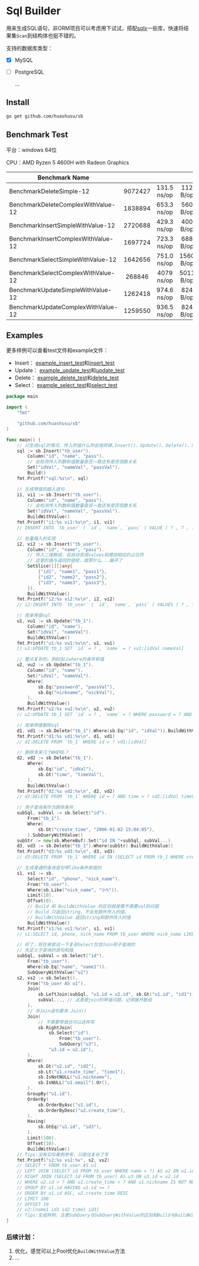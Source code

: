 # Sql Builder 

用来生成SQL语句，非ORM项目可以考虑用下试试，搭配[sqlx](https://github.com/jmoiron/sqlx#sqlx)一些库，快速将结果集`Scan`到结构体也挺不错的。

支持的数据库类型：

- [x] MySQL

- [ ] PostgreSQL

  ...

## Install

```bash
go get github.com/huashusu/sb
```

## Benchmark Test

平台：windows 64位

CPU：AMD Ryzen 5 4600H with Radeon Graphics

| Benchmark Name |  |      | ||
| -------------- | :--: | :--: |:--:|:--:|
|BenchmarkDeleteSimple-12|9072427|131.5 ns/op|112 B/op|3 allocs/op|
|BenchmarkDeleteComplexWithValue-12|1838894|653.3 ns/op |560 B/op|13 allocs/op|
|BenchmarkInsertSimpleWithValue-12|2720688 |429.3 ns/op|400 B/op|7 allocs/op|
|BenchmarkInsertComplexWithValue-12|1697724|723.3 ns/op| 688 B/op|9 allocs/op|
|BenchmarkSelectSimpleWithValue-12|1642656|751.0 ns/op|1560 B/op |9 allocs/op|
|BenchmarkSelectComplexWithValue-12|268846|4079 ns/op|5011 B/op|51allocs/op|
|BenchmarkUpdateSimpleWithValue-12|1262418|974.6 ns/op|824 B/op  |16 allocs/op|
|BenchmarkUpdateComplexWithValue-12 | 1259550| 936.5 ns/op| 824 B/op | 16 allocs/op|

## Examples

更多样例可以查看test文件和example文件：

- Insert： [example_insert_test](https://github.com/huashusu/sb/blob/master/example_insert_test.go)和[insert_test](https://github.com/huashusu/sb/blob/master/insert_test.go)
- Update： [example_update_test](https://github.com/huashusu/sb/blob/master/example_update_test.go)和[update_test](https://github.com/huashusu/sb/blob/master/update_test.go)
- Delete： [example_delete_test](https://github.com/huashusu/sb/blob/master/example_delete_test.go)和[delete_test](https://github.com/huashusu/sb/blob/master/delete_test.go)
- Select： [example_select_test](https://github.com/huashusu/sb/blob/master/example_select_test.go)和[select_test](https://github.com/huashusu/sb/blob/master/select_test.go)

```go
package main

import (
	"fmt"

	"github.com/huashusu/sb"
)

func main() {
	// 只生成sql的情况，传入的值什么的会抛弃掉,Insert()、Update()、Delete()、Select()都是一样的操作
	sql := sb.Insert("tb_user").
		Column("id", "name", "pass").
		// 会检测传入列数和值数量是否一致还有是否倍数关系
		Set("idVal", "nameVal", "passVal").
		Build()
	fmt.Printf("sql:%s\n", sql)

	// 生成带值的插入语句
	i1, vi1 := sb.Insert("tb_user").
		Column("id", "name", "pass").
		// 会检测传入列数和值数量是否一致还有是否倍数关系
		Set("idVal", "nameVal", "passVal").
		BuildWithValue()
	fmt.Printf("i1:%s vi1:%v\n", i1, vi1)
	// INSERT INTO `tb_user` ( `id`, `name`, `pass` ) VALUE ( ? , ? , ? ) vi1:[idVal nameVal passVal]

	// 批量插入的实现
	i2, vi2 := sb.Insert("tb_user").
		Column("id", "name", "pass").
		// 传入二维数组，会自动变成values和增加相应的占位符
		// 这里的值与返回的值呢，就那什么...展开了
		SetSlice([][]any{
			{"id1", "name1", "pass1"},
			{"id2", "name2", "pass2"},
			{"id3", "name3", "pass3"},
		}).
		BuildWithValue()
	fmt.Printf("i2:%s vi2:%v\n", i2, vi2)
	// i2:INSERT INTO `tb_user` ( `id`, `name`, `pass` ) VALUES ( ? , ? , ? ),( ? , ? , ? ),( ? , ? , ? ) vi2:[id1 name1 pass1 id2 name2 pass2 id3 name3 pass3]

	// 简单带值sql
	u1, vu1 := sb.Update("tb_1").
		Column("id", "name").
		Set("idVal", "nameVal").
		BuildWithValue()
	fmt.Printf("u1:%s vu1:%v\n", u1, vu1)
	// u1:UPDATE tb_1 SET `id` = ? , `name` = ? vu1:[idVal nameVal]

	// 整点复杂的，例如加上where的条件和值
	u2, vu2 := sb.Update("tb_1").
		Column("id", "name").
		Set("idVal", "nameVal").
		Where(
			sb.Eq("password", "passVal"),
			sb.Eq("nickname", "nickVal"),
		).
		BuildWithValue()
	fmt.Printf("u2:%s vu2:%v\n", u2, vu2)
	// u2:UPDATE tb_1 SET `id` = ? , `name` = ? WHERE password = ? AND nickname = ? vu2:[idVal nameVal passVal nickVal]

	// 简单带值删除sql
	d1, vd1 := sb.Delete("tb_1").Where(sb.Eq("id", "idVal")).BuildWithValue()
	fmt.Printf("d1:%s vd1:%v\n", d1, vd1)
	// d1:DELETE FROM `tb_1` WHERE id = ? vd1:[idVal]

	// 删除多来几个WHERE？
	d2, vd2 := sb.Delete("tb_1").
		Where(
			sb.Eq("id", "idVal"),
			sb.Gt("time", "timeVal"),
		).
		BuildWithValue()
	fmt.Printf("d2:%s vd2:%v\n", d2, vd2)
	// d2:DELETE FROM `tb_1` WHERE id = ? AND time > ? vd2:[idVal timeVal]

	// 用子查询来作为删除条件
	subSql, subVal := sb.Select("id").
		From("tb_1").
		Where(
			sb.Gt("create_time", "2006-01-02 15:04:05"),
		).SubQueryWithValue()
	subStr := new(sb.WhereBuf).Set("id IN "+subSql, subVal...)
	d3, vd3 := sb.Delete("tb_1").Where(subStr).BuildWithValue()
	fmt.Printf("d3:%s vd3:%v\n", d3, vd3)
	// d3:DELETE FROM `tb_1` WHERE id IN (SELECT id FROM tb_1 WHERE create_time > ?) vd3:[2006-01-02 15:04:05]

	// 生成普通的查询语句带like条件和值的
	s1, vs1 := sb.
		Select("id", "phone", "nick_name").
		From("tb_user").
		Where(sb.Like("nick_name", "小%")).
		Limit(10).
		Offset(0).
		// Build 和 BuildWithValue 的区别就是需不需要val的问题
		// Build 只返回string，不会有额外传入的值。
		// BuildWithValue 返回string和额外传入的值
		BuildWithValue()
	fmt.Printf("s1:%s vs1:%v\n", s1, vs1)
	// s1:SELECT id, phone, nick_name FROM tb_user WHERE nick_name LIKE ? LIMIT 10 OFFSET 0 v1:[小%]

	// 好了，现在来尝试一下复杂Select包含Join和子查询的
	// 先定义子查询的语句和值
	subSql, subVal = sb.Select("id").
		From("tb_user").
		Where(sb.Eq("name", "name1")).
		SubQueryWithValue("u2")
	s2, vs2 := sb.Select().
		From("tb_user AS u1").
		Join(
			sb.LeftJoin(subSql, "u1.id = u2.id", sb.Gt("u1.id", "id1")), // 这里是join的语句
			subVal..., // 这里是join的带值问题，记得展开数组
		).
		// 多Join语句要多.Join()
		Join(
			// 不需要带值也可以这样写
			sb.RightJoin(
				sb.Select("id").
					From("tb_user").
					SubQuery("u3"),
				"u3.id = u2.id"),
		).
		Where(
			sb.Gt("u2.id", "id2"),
			sb.Lt("u1.create_time", "time1"),
			sb.IsNotNULL("u1.nickname"),
			sb.IsNULL("u1.email").Or(),
		).
		GroupBy("u1.id").
		OrderBy(
			sb.OrderByAsc("u1.id"),
			sb.OrderByDesc("u2.create_time"),
		).
		Having(
			sb.GtEq("u1.id", "id3"),
		).
		Limit(100).
		Offset(10).
		BuildWithValue()
	// Tips:没有实际案例参考，只是往复杂了写
	fmt.Printf("s2:%s vs2:%v", s2, vs2)
	// SELECT * FROM tb_user AS u1
	// LEFT JOIN (SELECT id FROM tb_user WHERE name = ?) AS u2 ON u1.id = u2.id AND u1.id > ?
	// RIGHT JOIN (SELECT id FROM tb_user) AS u3 ON u3.id = u2.id
	// WHERE u2.id > ? AND u1.create_time < ? AND u1.nickname IS NOT NULL OR u1.email IS NULL
	// GROUP BY u1.id HAVING u1.id >= ?
	// ORDER BY u1.id ASC, u2.create_time DESC
	// LIMIT 100
	// OFFSET 10
	// v2:[name1 id1 id2 time1 id3]
	// Tips:生成样例，注意SubQuery与SubQueryWithValue的区别和Build与BuildWithValue的区别一样
}

```



### 后续计划：

1. 优化，感觉可以上Pool优化`BuildWithValue`方法
2. ...
